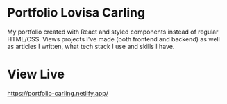 # Portfolio Lovisa Carling

My portfolio created with React and styled components instead of regular HTML/CSS. Views projects I've made (both frontend and backend) as well as articles I written, what tech stack I use and skills I have.

# View Live

https://portfolio-carling.netlify.app/
